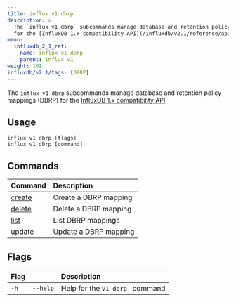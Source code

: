 ```yaml
---
title: influx v1 dbrp
description: >
  The `influx v1 dbrp` subcommands manage database and retention policy mappings (DBRP)
  for the [InfluxDB 1.x compatibility API](/influxdb/v2.1/reference/api/influxdb-1x/).
menu:
  influxdb_2_1_ref:
    name: influx v1 dbrp
    parent: influx v1
weight: 101
influxdb/v2.1/tags: [DBRP]
---
```


The `influx v1 dbrp` subcommands manage database and retention policy mappings (DBRP)
for the [InfluxDB 1.x compatibility API](/influxdb/v2.1/reference/api/influxdb-1x/).

## Usage
```
influx v1 dbrp [flags]
influx v1 dbrp [command]
```

## Commands

| Command                                                       | Description           |
|:------------------------------------------------------------- |:--------------------- |
| [create](/influxdb/v2.1/reference/cli/influx/v1/dbrp/create/) | Create a DBRP mapping |
| [delete](/influxdb/v2.1/reference/cli/influx/v1/dbrp/delete/) | Delete a DBRP mapping |
| [list](/influxdb/v2.1/reference/cli/influx/v1/dbrp/list/)     | List DBRP mappings    |
| [update](/influxdb/v2.1/reference/cli/influx/v1/dbrp/update/) | Update a DBRP mapping |

## Flags
| Flag |          | Description                     |
|:-----|:---------|:--------------------------------|
| `-h` | `--help` | Help for the `v1 dbrp ` command |
